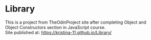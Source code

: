 # Library
This is a project from TheOdinProject site after completing Object and Object Constructors section in JavaScript course. <br/>
Site published at: https://kristina-11.github.io/Library/
